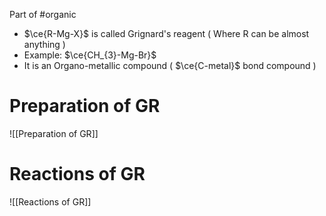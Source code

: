   Part of #organic 

- $\ce{R-Mg-X}$ is called Grignard's reagent ( Where R can be almost anything )
- Example: $\ce{CH_{3}-Mg-Br}$ 
- It is an Organo-metallic compound ( $\ce{C-metal}$ bond compound )

# Preparation of GR
![[Preparation of GR]]
# Reactions of GR
![[Reactions of GR]]